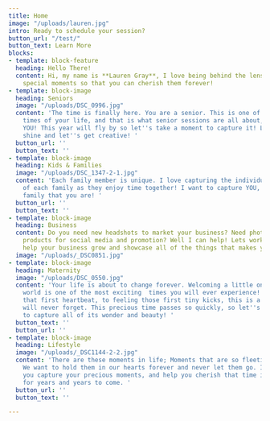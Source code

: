 ```yaml
---
title: Home
image: "/uploads/lauren.jpg"
intro: Ready to schedule your session?
button_url: "/test/"
button_text: Learn More
blocks:
- template: block-feature
  heading: Hello There!
  content: Hi, my name is **Lauren Gray**, I love being behind the lens, capturing
    special moments so that you can cherish them forever!
- template: block-image
  heading: Seniors
  image: "/uploads/DSC_0996.jpg"
  content: 'The time is finally here. You are a senior. This is one of the most exciting
    times of your life, and that is what senior sessions are all about, celebrating
    YOU! This year will fly by so let''s take a moment to capture it! Let your personality
    shine and let''s get creative! '
  button_url: ''
  button_text: ''
- template: block-image
  heading: Kids & Families
  image: "/uploads/DSC_1347-2-1.jpg"
  content: 'Each family member is unique. I love capturing the individual personalities
    of each family as they enjoy time together! I want to capture YOU, being the amazing
    family that you are! '
  button_url: ''
  button_text: ''
- template: block-image
  heading: Business
  content: Do you need new headshots to market your business? Need photos of your
    products for social media and promotion? Well I can help! Lets work together to
    help your business grow and showcase all of the things that makes you great!
  image: "/uploads/_DSC0851.jpg"
- template: block-image
  heading: Maternity
  image: "/uploads/DSC_0550.jpg"
  content: 'Your life is about to change forever. Welcoming a little one into the
    world is one of the most exciting  times you will ever experience! From hearing
    that first heartbeat, to feeling those first tiny kicks, this is a time that you
    will never forget. This precious time passes so quickly, so let''s take the time
    to capture all of its wonder and beauty! '
  button_text: ''
  button_url: ''
- template: block-image
  heading: Lifestyle
  image: "/uploads/_DSC1144-2-2.jpg"
  content: 'There are these moments in life; Moments that are so fleeting and so precious.
    We want to hold them in our hearts forever and never let them go. I want to help
    you capture your precious moments, and help you cherish that time in your life
    for years and years to come. '
  button_url: ''
  button_text: ''

---
```

